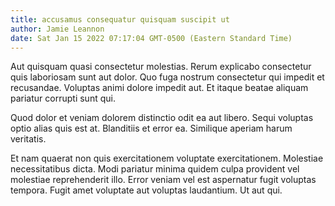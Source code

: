 ```yaml
---
title: accusamus consequatur quisquam suscipit ut
author: Jamie Leannon
date: Sat Jan 15 2022 07:17:04 GMT-0500 (Eastern Standard Time)
---
```

Aut quisquam quasi consectetur molestias. Rerum explicabo consectetur quis laboriosam sunt aut dolor. Quo fuga nostrum consectetur qui impedit et recusandae. Voluptas animi dolore impedit aut. Et itaque beatae aliquam pariatur corrupti sunt qui.

 Quod dolor et veniam dolorem distinctio odit ea aut libero. Sequi voluptas optio alias quis est at. Blanditiis et error ea. Similique aperiam harum veritatis.

 Et nam quaerat non quis exercitationem voluptate exercitationem. Molestiae necessitatibus dicta. Modi pariatur minima quidem culpa provident vel molestiae reprehenderit illo. Error veniam vel est aspernatur fugit voluptas tempora. Fugit amet voluptate aut voluptas laudantium. Ut aut qui.